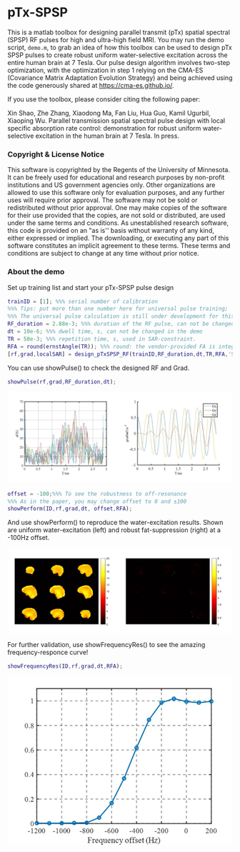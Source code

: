 # pTx-SPSP
This is a matlab toolbox for designing parallel transmit (pTx) spatial spectral (SPSP) RF pulses for high and ultra-high field MRI.
You may run the demo script, `demo.m`, to grab an idea of how this toolbox can be used to design pTx SPSP pulses to create robust uniform water-selective excitation across the entire human brain at 7 Tesla. 
Our pulse design algorithm involves two-step optimization, with the optimization in step 1 relying on the CMA-ES (Covariance Matrix Adaptation Evolution Strategy) and being achieved using the code generously shared at https://cma-es.github.io/. 

If you use the toolbox, please consider citing the following paper:

Xin Shao, Zhe Zhang, Xiaodong Ma, Fan Liu, Hua Guo, Kamil Ugurbil, Xiaoping Wu. Parallel transmission spatial spectral pulse design with local specific absorption rate control: demonstration for robust uniform water-selective excitation in the human brain at 7 Tesla. In press.


### Copyright & License Notice
This software is copyrighted by the Regents of the University of Minnesota. It can be freely used for educational and research purposes by non-profit institutions and US government agencies only. 
Other organizations are allowed to use this software only for evaluation purposes, and any further uses will require prior approval. The software may not be sold or redistributed without prior approval. 
One may make copies of the software for their use provided that the copies, are not sold or distributed, are used under the same terms and conditions. 
As unestablished research software, this code is provided on an "as is'' basis without warranty of any kind, either expressed or implied. 
The downloading, or executing any part of this software constitutes an implicit agreement to these terms. These terms and conditions are subject to change at any time without prior notice.

### About the demo

Set up training list and start your pTx-SPSP pulse design

```matlab
trainID = [1]; %%% serial number of calibration
%%% Tips: put more than one number here for universal pulse training;
%%% The universal pulse calculation is still under development for this open-source version right now.
RF_duration = 2.88e-3; %%% duration of the RF pulse, can not be changed the this version
dt = 10e-6; %%% dwell time, s, can not be changed in the demo
TR = 50e-3; %%% repetition time, s, used in SAR-constraint.
RFA = round(ernstAngle(TR)); %%% round: the vendor-provided FA is integer
[rf,grad,localSAR] = design_pTxSPSP_RF(trainID,RF_duration,dt,TR,RFA,'SPINS');
```

You can use showPulse() to check the designed RF and Grad.

```matlab
showPulse(rf,grad,RF_duration,dt);
```

![fig1](results/fig1.JPG)

```matlab
offset = -100;%%% To see the robustness to off-resonance
%%% As in the paper, you may change offset to 0 and ±100
showPerform(ID,rf,grad,dt, offset,RFA);
```

And use showPerform() to reproduce the water-excitation results. Shown are uniform water-excitation (left) and robust fat-suppression (right) at a -100Hz offset.

![fig2](results/fig2.JPG)

For further validation, use showFrequencyRes() to see the amazing frequency-responce curve!

```matlab
showFrequencyRes(ID,rf,grad,dt,RFA);
```

![fig3](results/fig3.JPG)
